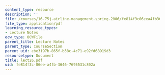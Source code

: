 ```yaml
---
content_type: resource
description: ''
file: /courses/16-75j-airline-management-spring-2006/fe814f3c06eea4fb36467695531c802a_lect26.pdf
file_type: application/pdf
learning_resource_types:
- Lecture Notes
ocw_type: OCWFile
parent_title: Lecture Notes
parent_type: CourseSection
parent_uid: ebe3197b-865f-b38c-4c71-e92fd68919d3
resourcetype: Document
title: lect26.pdf
uid: fe814f3c-06ee-a4fb-3646-7695531c802a
---
```


